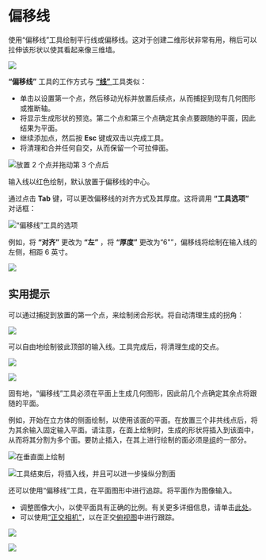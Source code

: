# 偏移线

使用“偏移线”工具绘制平行线或偏移线。这对于创建二维形状非常有用，稍后可以拉伸该形状以使其看起来像三维墙。

![](<../.gitbook/assets/image (3).png>)

**“偏移线”** 工具的工作方式与 [**“线”** ](https://windows.help.formit.autodesk.com/v/simplified-chinese/tool-library/line-tool)工具类似：

* 单击以设置第一个点，然后移动光标并放置后续点，从而捕捉到现有几何图形或推断轴。&#x20;
* 将显示生成形状的预览。第二个点和第三个点确定其余点要跟随的平面，因此结果为平面。
* 继续添加点，然后按 **Esc** 键或双击以完成工具。
* 将清理和合并任何自交，从而保留一个可拉伸面。

![放置 2 个点并拖动第 3 个点后](../.gitbook/assets/walls1.png)

输入线以红色绘制，默认放置于偏移线的中心。

通过点击 **Tab** 键，可以更改偏移线的对齐方式及其厚度。这将调用 **“工具选项”** 对话框：

![“偏移线”工具的选项](../.gitbook/assets/walls2.png)

例如，将 **“对齐”** 更改为 **“左”** ，将 **“厚度”** 更改为“6"”，偏移线将绘制在输入线的左侧，相距 6 英寸。

![](../.gitbook/assets/walls3.png)

## 实用提示

可以通过捕捉到放置的第一个点，来绘制闭合形状。将自动清理生成的拐角：

![](../.gitbook/assets/walls4.png)

可以自由地绘制彼此顶部的输入线。工具完成后，将清理生成的交点。

![](../.gitbook/assets/walls5.png)

![](../.gitbook/assets/walls6.png)

固有地，“偏移线”工具必须在平面上生成几何图形，因此前几个点确定其余点将跟随的平面。

例如，开始在立方体的侧面绘制，以使用该面的平面。在放置三个非共线点后，将为其余输入固定输入平面。请注意，在面上绘制时，生成的形状将插入到该面中，从而将其分割为多个面。要防止插入，在其上进行绘制的面必须是[组](https://windows.help.formit.autodesk.com/v/simplified-chinese/tool-library/groups)的一部分。

![在垂直面上绘制](../.gitbook/assets/walls7.png)

![工具结束后，将插入线，并且可以进一步操纵分割面](../.gitbook/assets/walls8.png)

还可以使用“偏移线”工具，在平面图形中进行追踪。将平面作为图像输入。

* 调整图像大小，以使平面具有正确的比例。有关更多详细信息，请单击[此处](https://windows.help.formit.autodesk.com/building-the-farnsworth-house/work-with-images-and-the-ground-plane)。&#x20;
* 可以使用[“正交相机”](orthographic-camera.md)，以在正交[俯视图](orthographic-views.md)中进行跟踪。

![](../.gitbook/assets/walls9.png)

![](../.gitbook/assets/walls10.png)
